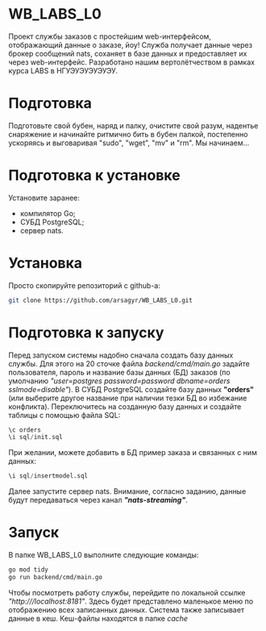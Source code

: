 # WB_LABS_L0 
Проект службы заказов с простейшим web-интерфейсом, отображающий данные о заказе, йоу! Служба получает данные через брокер сообщений nats, соханяет в базе данных и предоставляет их через web-интерфейс.
Разработано нашим вертолётчеством в рамках курса LABS в НГУЭУЭУЭУЭУЭУ.

# Подготовка
Подготовьте свой бубен, наряд и палку, очистите свой разум, надентье снаряжение и начинайте ритмично бить в бубен палкой, постепенно ускоряясь и выговаривая "sudo", "wget", "mv" и "rm". Мы начинаем...

# Подготовка к установке
Установите заранее:

* компилятор Go;
* СУБД PostgreSQL;
* сервер nats.

# Установка
Просто скопируйте репозиторий с github-а:
```bash
git clone https://github.com/arsagyr/WB_LABS_L0.git
```

# Подготовка к запуску

Перед запуском системы надобно сначала создать базу данных службы. Для этого на 20 сточке файла *backend/cmd/main.go* задайте пользователя, пароль и название базы данных (БД) заказов (по умолчанию *"user=postgres password=password dbname=orders sslmode=disable"*). В СУБД PostgreSQL создайте базу данных **"orders"** (или выберите другое название при наличии тезки БД во избежание конфликта). Переключитесь на созданную базу данных и создайте таблицы с помощью файла SQL:
```SQL
\c orders
\i sql/init.sql
```
При желании, можете добавить в БД пример заказа и связанных с ним данных:
```SQL
\i sql/insertmodel.sql
```
Далее запустите сервер nats. Внимание, согласно заданию, данные будут передаваться через канал ***"nats-streaming"***.

# Запуск
В папке WB_LABS_L0 выполните следующие команды:
```bash
go mod tidy
go run backend/cmd/main.go
```
Чтобы посмотреть работу службы, перейдите по локальной ссылке *"http:///localhost:8181"*. Здесь будет представлено маленькое меню по отображению всех записанных данных. Система также записывает данные в кеш. Кеш-файлы находятся в папке *cache*
